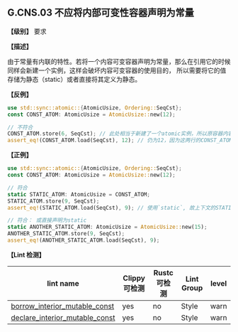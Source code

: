 ## G.CNS.03 不应将内部可变性容器声明为常量

**【级别】** 要求

**【描述】**

由于常量有内联的特性。若将一个内容可变容器声明为常量，那么在引用它的时候同样会新建一个实例，这样会破坏内容可变容器的使用目的，
所以需要将它的值存储为静态（static）或者直接将其定义为静态。

**【反例】**

```rust
use std::sync::atomic::{AtomicUsize, Ordering::SeqCst};
const CONST_ATOM: AtomicUsize = AtomicUsize::new(12);

// 不符合
CONST_ATOM.store(6, SeqCst); // 此处相当于新建了一个atomic实例，所以原容器内容并未改变
assert_eq!(CONST_ATOM.load(SeqCst), 12); // 仍为12，因为这两行的CONST_ATOM为不同实例

```

**【正例】**

```rust
use std::sync::atomic::{AtomicUsize, Ordering::SeqCst};
const CONST_ATOM: AtomicUsize = AtomicUsize::new(12);

// 符合
static STATIC_ATOM: AtomicUsize = CONST_ATOM;
STATIC_ATOM.store(9, SeqCst);
assert_eq!(STATIC_ATOM.load(SeqCst), 9); // 使用`static`, 故上下文的STATIC_ATOM皆指向同一个实例

// 符合： 或直接声明为static
static ANOTHER_STATIC_ATOM: AtomicUsize = AtomicUsize::new(15);
ANOTHER_STATIC_ATOM.store(9, SeqCst);
assert_eq!(ANOTHER_STATIC_ATOM.load(SeqCst), 9);
```

**【Lint 检测】**

| lint name | Clippy 可检测 | Rustc 可检测 | Lint Group | level |
| ------ | ---- | --------- | ------ | ------ | 
| [borrow_interior_mutable_const](https://rust-lang.github.io/rust-clippy/master/#borrow_interior_mutable_const) | yes| no | Style | warn |
| [declare_interior_mutable_const](https://rust-lang.github.io/rust-clippy/master/#declare_interior_mutable_const) | yes| no | Style | warn |
